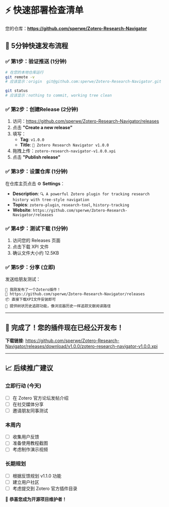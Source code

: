 # ⚡ 快速部署检查清单

您的仓库：**https://github.com/sperwe/Zotero-Research-Navigator**

## 🚀 5分钟快速发布流程

### ✅ **第1步：验证推送** (1分钟)

```bash
# 在您的本地仓库运行
git remote -v
# 应该显示：origin  git@github.com:sperwe/Zotero-Research-Navigator.git

git status
# 应该显示：nothing to commit, working tree clean
```

### ✅ **第2步：创建Release** (2分钟)

1. 访问：https://github.com/sperwe/Zotero-Research-Navigator/releases
2. 点击 **"Create a new release"**
3. 填写：
   - **Tag**: `v1.0.0`
   - **Title**: `🎉 Zotero Research Navigator v1.0.0`
4. 拖拽上传：`zotero-research-navigator-v1.0.0.xpi`
5. 点击 **"Publish release"**

### ✅ **第3步：设置仓库** (1分钟)

在仓库主页点击 ⚙️ **Settings**：

- **Description**: `🔍 A powerful Zotero plugin for tracking research history with tree-style navigation`
- **Topics**: `zotero-plugin`, `research-tool`, `history-tracking`
- **Website**: `https://github.com/sperwe/Zotero-Research-Navigator/releases`

### ✅ **第4步：测试下载** (1分钟)

1. 访问您的 Releases 页面
2. 点击下载 XPI 文件
3. 确认文件大小约 12.5KB

### ✅ **第5步：分享** (立即)

发送给朋友测试：

```
🎉 我刚发布了一个Zotero插件！
🔗 https://github.com/sperwe/Zotero-Research-Navigator/releases
📦 直接下载XPI文件安装即可
🌟 提供树状历史追踪功能，像浏览器历史一样追踪文献阅读路径
```

---

## 🎯 **完成了！您的插件现在已经公开发布！**

**下载链接**: https://github.com/sperwe/Zotero-Research-Navigator/releases/download/v1.0.0/zotero-research-navigator-v1.0.0.xpi

---

## 📈 **后续推广建议**

### **立即行动** (今天)

- [ ] 在 Zotero 官方论坛发帖介绍
- [ ] 在社交媒体分享
- [ ] 邀请朋友同事测试

### **本周内**

- [ ] 收集用户反馈
- [ ] 准备使用教程截图
- [ ] 考虑制作演示视频

### **长期规划**

- [ ] 根据反馈规划 v1.1.0 功能
- [ ] 建立用户社区
- [ ] 考虑提交到 Zotero 官方插件目录

🎊 **恭喜您成为开源项目维护者！**
